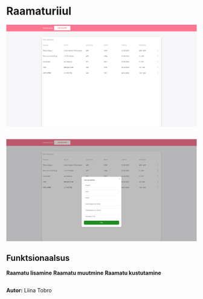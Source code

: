 # Raamaturiiul
![Source code](sc1.png)
## 
![Source code](sc2.png)
## Funktsionaalsus
**Raamatu lisamine**
**Raamatu muutmine**
**Raamatu kustutamine**
## 
**Autor:** Liina Tobro